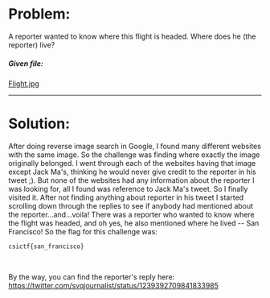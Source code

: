 <h1>Problem:</h1>
A reporter wanted to know where this flight is headed. Where does he (the reporter) live?
<h5>Given file:</h5> <a href="https://github.com/jarp01/CTF-Writeups/blob/master/CSICTF%202020/OSINT/Flying-Places/Flight.jpg">Flight.jpg</a>
<br>
<hr>
<h1>Solution:</h1>
<p>After doing reverse image search in Google, I found many different websites with the same image. So the challenge was finding where exactly the image originally belonged. I went through each of the websites having that image except Jack Ma's, thinking he would never give credit to the reporter in his tweet ;). But none of the websites had any information about the reporter I was looking for, all I found was reference to Jack Ma's tweet. So I finally visited it.  After not finding anything about reporter in his tweet I started scrolling down through the replies to see if anybody had mentioned about the reporter...and...voila! There was a reporter who wanted to know where the flight was headed, and oh yes, he also mentioned where he lived -- San Francisco! So the flag for this challenge was:</p>

```
csictf{san_francisco}
```

<br />
<p>
By the way, you can find the reporter's reply here:<br>
<a href="https://twitter.com/svqjournalist/status/1239392709841833985">https://twitter.com/svqjournalist/status/1239392709841833985</a>
</p>
